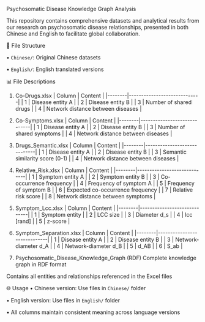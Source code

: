 Psychosomatic Disease Knowledge Graph Analysis

This repository contains comprehensive datasets and analytical results from our research on psychosomatic disease relationships, presented in both Chinese and English to facilitate global collaboration.

📁 File Structure

• `Chinese/`: Original Chinese datasets

• `English/`: English translated versions


📊 File Descriptions

1. Co-Drugs.xlsx
| Column | Content                     |
|--------|-----------------------------|
| 1      | Disease entity A            |
| 2      | Disease entity B            |
| 3      | Number of shared drugs      |
| 4      | Network distance between diseases |

2. Co-Symptoms.xlsx
| Column | Content                     |
|--------|-----------------------------|
| 1      | Disease entity A            |
| 2      | Disease entity B            |
| 3      | Number of shared symptoms   |
| 4      | Network distance between diseases |

3. Drugs_Semantic.xlsx
| Column | Content                     |
|--------|-----------------------------|
| 1      | Disease entity A            |
| 2      | Disease entity B            |
| 3      | Semantic similarity score (0-1) |
| 4      | Network distance between diseases |

4. Relative_Risk.xlsx
| Column | Content                     |
|--------|-----------------------------|
| 1      | Symptom entity A            |
| 2      | Symptom entity B            |
| 3      | Co-occurrence frequency     |
| 4      | Frequency of symptom A      |
| 5      | Frequency of symptom B      |
| 6      | Expected co-occurrence frequency |
| 7      | Relative risk score         |
| 8      | Network distance between symptoms |

5. Symptom_Lcc.xlsx
| Column | Content                     |
|--------|-----------------------------|
| 1      | Symptom entity              |
| 2      | LCC size                    |
| 3      | Diameter d_s                |
| 4      | lcc [rand]                  |
| 5      | z-score                     |

6. Symptom_Separation.xlsx
| Column | Content                     |
|--------|-----------------------------|
| 1      | Disease entity A            |
| 2      | Disease entity B            |
| 3      | Network-diameter d_A        |
| 4      | Network-diameter d_B        |
| 5      | d_AB                        |
| 6      | S_ab                        |


7. Psychosomatic_Disease_Knowledge_Graph (RDF)
Complete knowledge graph in RDF format

Contains all entities and relationships referenced in the Excel files


🌐 Usage
• Chinese version: Use files in `Chinese/` folder

• English version: Use files in `English/` folder

• All columns maintain consistent meaning across language versions
